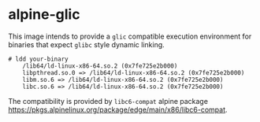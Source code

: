 alpine-glic
==========================

This image intends to provide a `glic` compatible execution environment for binaries that expect `glibc` style dynamic linking.

```
# ldd your-binary
    /lib64/ld-linux-x86-64.so.2 (0x7fe725e2b000)
    libpthread.so.0 => /lib64/ld-linux-x86-64.so.2 (0x7fe725e2b000)
    libm.so.6 => /lib64/ld-linux-x86-64.so.2 (0x7fe725e2b000)
    libc.so.6 => /lib64/ld-linux-x86-64.so.2 (0x7fe725e2b000)
```

The compatibility is provided by `libc6-compat` alpine package https://pkgs.alpinelinux.org/package/edge/main/x86/libc6-compat.
